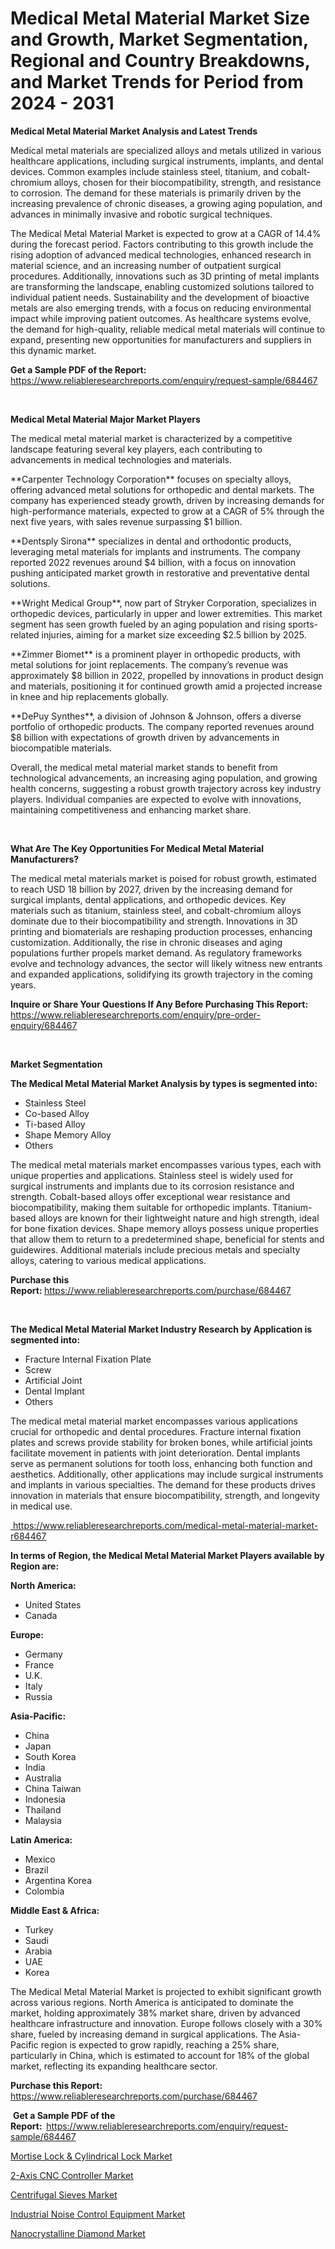 <p><h1>Medical Metal Material Market Size and Growth, Market Segmentation, Regional and Country Breakdowns, and Market Trends for Period from 2024 -  2031</h1></p><p><strong>Medical Metal Material Market Analysis and Latest Trends</strong></p>
<p><p>Medical metal materials are specialized alloys and metals utilized in various healthcare applications, including surgical instruments, implants, and dental devices. Common examples include stainless steel, titanium, and cobalt-chromium alloys, chosen for their biocompatibility, strength, and resistance to corrosion. The demand for these materials is primarily driven by the increasing prevalence of chronic diseases, a growing aging population, and advances in minimally invasive and robotic surgical techniques.</p><p>The Medical Metal Material Market is expected to grow at a CAGR of 14.4% during the forecast period. Factors contributing to this growth include the rising adoption of advanced medical technologies, enhanced research in material science, and an increasing number of outpatient surgical procedures. Additionally, innovations such as 3D printing of metal implants are transforming the landscape, enabling customized solutions tailored to individual patient needs. Sustainability and the development of bioactive metals are also emerging trends, with a focus on reducing environmental impact while improving patient outcomes. As healthcare systems evolve, the demand for high-quality, reliable medical metal materials will continue to expand, presenting new opportunities for manufacturers and suppliers in this dynamic market.</p></p>
<p><strong>Get a Sample PDF of the Report:&nbsp;</strong> <a href="https://www.reliableresearchreports.com/enquiry/request-sample/684467?utm_campaign=28&utm_medium=2&utm_source=Github&utm_content=ia&utm_term=30102024&utm_id=medical-metal-material">https://www.reliableresearchreports.com/enquiry/request-sample/684467</a></p>
<p>&nbsp;</p>
<p><strong>Medical Metal Material Major Market Players</strong></p>
<p><p>The medical metal material market is characterized by a competitive landscape featuring several key players, each contributing to advancements in medical technologies and materials. </p><p>**Carpenter Technology Corporation** focuses on specialty alloys, offering advanced metal solutions for orthopedic and dental markets. The company has experienced steady growth, driven by increasing demands for high-performance materials, expected to grow at a CAGR of 5% through the next five years, with sales revenue surpassing $1 billion.</p><p>**Dentsply Sirona** specializes in dental and orthodontic products, leveraging metal materials for implants and instruments. The company reported 2022 revenues around $4 billion, with a focus on innovation pushing anticipated market growth in restorative and preventative dental solutions.</p><p>**Wright Medical Group**, now part of Stryker Corporation, specializes in orthopedic devices, particularly in upper and lower extremities. This market segment has seen growth fueled by an aging population and rising sports-related injuries, aiming for a market size exceeding $2.5 billion by 2025.</p><p>**Zimmer Biomet** is a prominent player in orthopedic products, with metal solutions for joint replacements. The company’s revenue was approximately $8 billion in 2022, propelled by innovations in product design and materials, positioning it for continued growth amid a projected increase in knee and hip replacements globally.</p><p>**DePuy Synthes**, a division of Johnson & Johnson, offers a diverse portfolio of orthopedic products. The company reported revenues around $8 billion with expectations of growth driven by advancements in biocompatible materials.</p><p>Overall, the medical metal material market stands to benefit from technological advancements, an increasing aging population, and growing health concerns, suggesting a robust growth trajectory across key industry players. Individual companies are expected to evolve with innovations, maintaining competitiveness and enhancing market share.</p></p>
<p>&nbsp;</p>
<p><strong>What Are The Key Opportunities For Medical Metal Material Manufacturers?</strong></p>
<p><p>The medical metal materials market is poised for robust growth, estimated to reach USD 18 billion by 2027, driven by the increasing demand for surgical implants, dental applications, and orthopedic devices. Key materials such as titanium, stainless steel, and cobalt-chromium alloys dominate due to their biocompatibility and strength. Innovations in 3D printing and biomaterials are reshaping production processes, enhancing customization. Additionally, the rise in chronic diseases and aging populations further propels market demand. As regulatory frameworks evolve and technology advances, the sector will likely witness new entrants and expanded applications, solidifying its growth trajectory in the coming years.</p></p>
<p><strong>Inquire or Share Your Questions If Any Before Purchasing This Report:</strong> <a href="https://www.reliableresearchreports.com/enquiry/pre-order-enquiry/684467?utm_campaign=28&utm_medium=2&utm_source=Github&utm_content=ia&utm_term=30102024&utm_id=medical-metal-material">https://www.reliableresearchreports.com/enquiry/pre-order-enquiry/684467</a></p>
<p>&nbsp;</p>
<p><strong>Market Segmentation</strong></p>
<p><strong>The Medical Metal Material Market Analysis by types is segmented into:</strong></p>
<p><ul><li>Stainless Steel</li><li>Co-based Alloy</li><li>Ti-based Alloy</li><li>Shape Memory Alloy</li><li>Others</li></ul></p>
<p><p>The medical metal materials market encompasses various types, each with unique properties and applications. Stainless steel is widely used for surgical instruments and implants due to its corrosion resistance and strength. Cobalt-based alloys offer exceptional wear resistance and biocompatibility, making them suitable for orthopedic implants. Titanium-based alloys are known for their lightweight nature and high strength, ideal for bone fixation devices. Shape memory alloys possess unique properties that allow them to return to a predetermined shape, beneficial for stents and guidewires. Additional materials include precious metals and specialty alloys, catering to various medical applications.</p></p>
<p><strong>Purchase this Report:&nbsp;</strong><a href="https://www.reliableresearchreports.com/purchase/684467?utm_campaign=28&utm_medium=2&utm_source=Github&utm_content=ia&utm_term=30102024&utm_id=medical-metal-material">https://www.reliableresearchreports.com/purchase/684467</a></p>
<p>&nbsp;</p>
<p><strong>The Medical Metal Material Market Industry Research by Application is segmented into:</strong></p>
<p><ul><li>Fracture Internal Fixation Plate</li><li>Screw</li><li>Artificial Joint</li><li>Dental Implant</li><li>Others</li></ul></p>
<p><p>The medical metal material market encompasses various applications crucial for orthopedic and dental procedures. Fracture internal fixation plates and screws provide stability for broken bones, while artificial joints facilitate movement in patients with joint deterioration. Dental implants serve as permanent solutions for tooth loss, enhancing both function and aesthetics. Additionally, other applications may include surgical instruments and implants in various specialties. The demand for these products drives innovation in materials that ensure biocompatibility, strength, and longevity in medical use.</p></p>
<p><a href="https://www.reliableresearchreports.com/medical-metal-material-market-r684467?utm_campaign=28&utm_medium=2&utm_source=Github&utm_content=ia&utm_term=30102024&utm_id=medical-metal-material">&nbsp;https://www.reliableresearchreports.com/medical-metal-material-market-r684467</a></p>
<p><strong>In terms of Region, the Medical Metal Material Market Players available by Region are:</strong></p>
<p>
    <p> <strong> North America: </strong>
        <ul>
            <li>United States</li>
            <li>Canada</li>
        </ul>
        </p> 
    <p> <strong> Europe: </strong>
        <ul>
            <li>Germany</li>
            <li>France</li>
            <li>U.K.</li>
            <li>Italy</li>
            <li>Russia</li>
        </ul>
        </p> 
    <p> <strong> Asia-Pacific: </strong>
        <ul>
            <li>China</li>
            <li>Japan</li>
            <li>South Korea</li>
            <li>India</li>
            <li>Australia</li>
            <li>China Taiwan</li>
            <li>Indonesia</li>
            <li>Thailand</li>
            <li>Malaysia</li>
        </ul>
        </p> 
    <p> <strong> Latin America: </strong>
        <ul>
            <li>Mexico</li>
            <li>Brazil</li>
            <li>Argentina Korea</li>
            <li>Colombia</li>
        </ul>
        </p> 
    <p> <strong> Middle East & Africa: </strong>
        <ul>
            <li>Turkey</li>
            <li>Saudi</li>
            <li>Arabia</li>
            <li>UAE</li>
            <li>Korea</li>
        </ul>
    </p>
    </p>
<p><p>The Medical Metal Material Market is projected to exhibit significant growth across various regions. North America is anticipated to dominate the market, holding approximately 38% market share, driven by advanced healthcare infrastructure and innovation. Europe follows closely with a 30% share, fueled by increasing demand in surgical applications. The Asia-Pacific region is expected to grow rapidly, reaching a 25% share, particularly in China, which is estimated to account for 18% of the global market, reflecting its expanding healthcare sector.</p></p>
<p><strong>Purchase this Report: </strong><a href="https://www.reliableresearchreports.com/purchase/684467?utm_campaign=28&utm_medium=2&utm_source=Github&utm_content=ia&utm_term=30102024&utm_id=medical-metal-material">https://www.reliableresearchreports.com/purchase/684467</a></p>
<p>&nbsp;<strong>Get a Sample PDF of the Report:&nbsp;&nbsp;</strong><a href="https://www.reliableresearchreports.com/enquiry/request-sample/684467?utm_campaign=28&utm_medium=2&utm_source=Github&utm_content=ia&utm_term=30102024&utm_id=medical-metal-material">https://www.reliableresearchreports.com/enquiry/request-sample/684467</a></p>
<p><strong></strong></p>
<p><p><a href="https://www.linkedin.com/pulse/mortise-lock-cylindrical-market-navigating-challenges-unlocking-go2qf?utm_campaign=28&utm_medium=2&utm_source=Github&utm_content=ia&utm_term=30102024&utm_id=medical-metal-material">Mortise Lock & Cylindrical Lock Market</a></p><p><a href="https://github.com/RuthLucas64/Market-Research-Report-List-1/blob/main/2-axis-cnc-controller-market.md?utm_campaign=28&utm_medium=2&utm_source=Github&utm_content=ia&utm_term=30102024&utm_id=medical-metal-material">2-Axis CNC Controller Market</a></p><p><a href="https://github.com/LilianFaulkner65/Market-Research-Report-List-1/blob/main/centrifugal-sieves-market.md?utm_campaign=28&utm_medium=2&utm_source=Github&utm_content=ia&utm_term=30102024&utm_id=medical-metal-material">Centrifugal Sieves Market</a></p><p><a href="https://www.linkedin.com/pulse/unlocking-growth-potential-strategic-analysis-industrial-noise-hzkvf?utm_campaign=28&utm_medium=2&utm_source=Github&utm_content=ia&utm_term=30102024&utm_id=medical-metal-material">Industrial Noise Control Equipment Market</a></p><p><a href="https://medium.com/@hoesekasheley6y/the-nanocrystalline-diamond-market-has-grown-significantly-as-a-result-of-several-important-aba3bf5bb056?utm_campaign=28&utm_medium=2&utm_source=Github&utm_content=ia&utm_term=30102024&utm_id=medical-metal-material">Nanocrystalline Diamond Market</a></p></p>